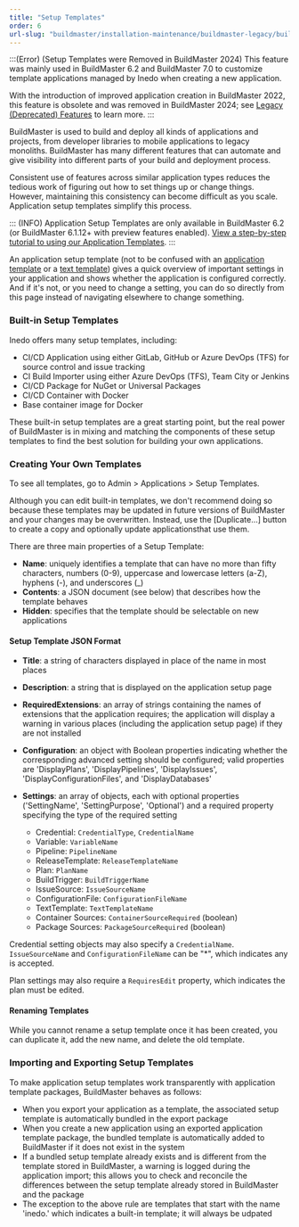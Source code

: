 ```yaml
---
title: "Setup Templates"
order: 6
url-slug: "buildmaster/installation-maintenance/buildmaster-legacy/buildmaster-applications-concepts-setup-templates"
---
```


:::(Error) (Setup Templates were Removed in BuildMaster 2024)
This feature was mainly used in BuildMaster 6.2 and BuildMaster 7.0 to customize template applications managed by Inedo when creating a new application.

With the introduction of improved application creation in BuildMaster 2022, this feature is obsolete and was removed in BuildMaster 2024; see [Legacy (Deprecated) Features](/docs/buildmaster/installation-maintenance/buildmaster-legacy) to learn more.
:::

BuildMaster is used to build and deploy all kinds of applications and projects, from developer libraries to mobile applications to legacy monoliths. BuildMaster has many different features that can automate and give visibility into different parts of your build and deployment process.

Consistent use of features across similar application types reduces the tedious work of figuring out how to set things up or change things. However, maintaining this consistency can become difficult as you scale. Application setup templates simplify this process.

::: (INFO) 
Application Setup Templates are only available in BuildMaster 6.2 (or BuildMaster 6.1.12+ with preview features enabled). [View a step-by-step tutorial to using our Application Templates](https://www.inedo.com/buildmaster/getting-started-with-application-templates-in-buildmaster).
:::

An application setup template (not to be confused with an [application template](/docs/buildmaster/installation-maintenance/buildmaster-legacy/buildmaster-legacy-application-templates) or a [text template](/docs/executionengine/overview/text-templating)) gives a quick overview of important settings in your application and shows whether the application is configured correctly. And if it's not, or you need to change a setting, you can do so directly from this page instead of navigating elsewhere to change something.

### Built-in Setup Templates
Inedo offers many setup templates, including:

* CI/CD Application using either GitLab, GitHub or Azure DevOps (TFS) for source control and issue tracking
* CI Build Importer using either Azure DevOps (TFS), Team City or Jenkins
* CI/CD Package for NuGet or Universal Packages
* CI/CD Container with Docker
* Base container image for Docker

These built-in setup templates are a great starting point, but the real power of BuildMaster is in mixing and matching the components of these setup templates to find the best solution for building your own applications.

### Creating Your Own Templates
To see all templates, go to Admin > Applications > Setup Templates.

Although you can edit built-in templates, we don't recommend doing so because these templates may be updated in future versions of BuildMaster and your changes may be overwritten. Instead, use the [Duplicate...] button to create a copy and optionally update applicationsthat use them.

There are three main properties of a Setup Template:
* **Name**: uniquely identifies a template that can have no more than fifty characters, numbers (0-9), uppercase and lowercase letters (a-Z), hyphens (-), and underscores (_)
* **Contents**: a JSON document (see below) that describes how the template behaves
* **Hidden**: specifies that the template should be selectable on new applications

#### Setup Template JSON Format
* **Title**: a string of characters displayed in place of the name in most places
* **Description**: a string that is displayed on the application setup page
* **RequiredExtensions**: an array of strings containing the names of extensions that the application requires; the application will display a warning in various places (including the application setup page) if they are not installed
* **Configuration**: an object with Boolean properties indicating whether the corresponding advanced setting should be configured; valid properties are 'DisplayPlans', 'DisplayPipelines', 'DisplayIssues', 'DisplayConfigurationFiles', and 'DisplayDatabases'
* **Settings**: an array of objects, each with optional properties ('SettingName', 'SettingPurpose', 'Optional') and a required property specifying the type of the required setting

  * Credential: `CredentialType`, `CredentialName`
  * Variable: `VariableName`
  * Pipeline: `PipelineName`
  * ReleaseTemplate: `ReleaseTemplateName`
  * Plan: `PlanName`
  * BuildTrigger: `BuildTriggerName`
  * IssueSource: `IssueSourceName`
  * ConfigurationFile: `ConfigurationFileName`
  *	TextTemplate: `TextTemplateName`
  *	Container Sources: `ContainerSourceRequired` (boolean)
  *	Package Sources: `PackageSourceRequired` (boolean)

Credential setting objects may also specify a `CredentialName`. `IssueSourceName` and `ConfigurationFileName` can be "\*", which indicates any is accepted.

Plan settings may also require a `RequiresEdit` property, which indicates the plan must be edited.

#### Renaming Templates
While you cannot rename a setup template once it has been created, you can duplicate it, add the new name, and delete the old template.

### Importing and Exporting Setup Templates
To make application setup templates work transparently with application template packages, BuildMaster behaves as follows:

* When you export your application as a template, the associated setup template is automatically bundled in the export package
* When you create a new application using an exported application template package, the bundled template is automatically added to BuildMaster if it does not exist in the system
* If a bundled setup template already exists and is different from the template stored in BuildMaster, a warning is logged during the application import; this allows you to check and reconcile the differences between the setup template already stored in BuildMaster and the package
* The exception to the above rule are templates that start with the name 'inedo.' which indicates a built-in template; it will always be udpated
